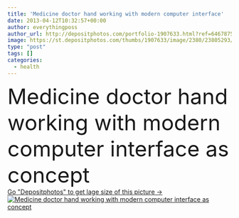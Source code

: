 ```yaml
---
title: 'Medicine doctor hand working with modern computer interface'
date: 2013-04-12T10:32:57+00:00
author: everythingposs
author_url: http://depositphotos.com/portfolio-1907633.html?ref=64678756
image: https://st.depositphotos.com/thumbs/1907633/image/2380/23805293/api_thumb_450.jpg?forcejpeg=true
type: "post"
tags: []
categories: 
  - health
---
```

<div aling="center">
            <font size="60"> Medicine doctor hand working with modern computer interface as concept</font>   
</div>
<div>
    <a href='https://depositphotos.com/23805293/stock-photo-medicine-doctor-hand-working-with.html?ref=64678756' target=_blank > Go "Depositphotos" to get lage size of this picture ->
        <img href='https://depositphotos.com/23805293/stock-photo-medicine-doctor-hand-working-with.html?ref=64678756' src='https://st.depositphotos.com/1907633/2380/i/950/depositphotos_23805293-stock-photo-medicine-doctor-hand-working-with.jpg?forcejpeg=true' alt='Medicine doctor hand working with modern computer interface as concept' >
    </a>
</div>
